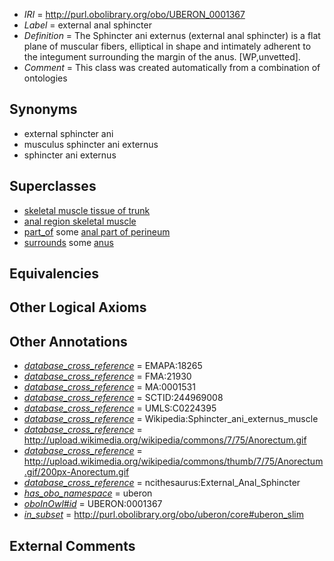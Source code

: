  * *IRI* = http://purl.obolibrary.org/obo/UBERON_0001367
 * *Label* = external anal sphincter
 * *Definition* = The Sphincter ani externus (external anal sphincter) is a flat plane of muscular fibers, elliptical in shape and intimately adherent to the integument surrounding the margin of the anus. [WP,unvetted].
 * *Comment* = This class was created automatically from a combination of ontologies

## Synonyms

 * external sphincter ani
 * musculus sphincter ani externus
 * sphincter ani externus

## Superclasses

 * [skeletal muscle tissue of trunk](../../UBERON/98/UBERON_0003898.md)
 * [anal region skeletal muscle](../../UBERON/32/UBERON_0004832.md)
 * [part_of](../../BFO/50/BFO_0000050.md) some [anal part of perineum](../../UBERON/67/UBERON_0006867.md)
 * [surrounds](../../RO/21/RO_0002221.md) some [anus](../../UBERON/45/UBERON_0001245.md)

## Equivalencies


## Other Logical Axioms


## Other Annotations

 * *[database_cross_reference](../../ef/oboInOwl#hasDbXref.md)* = EMAPA:18265
 * *[database_cross_reference](../../ef/oboInOwl#hasDbXref.md)* = FMA:21930
 * *[database_cross_reference](../../ef/oboInOwl#hasDbXref.md)* = MA:0001531
 * *[database_cross_reference](../../ef/oboInOwl#hasDbXref.md)* = SCTID:244969008
 * *[database_cross_reference](../../ef/oboInOwl#hasDbXref.md)* = UMLS:C0224395
 * *[database_cross_reference](../../ef/oboInOwl#hasDbXref.md)* = Wikipedia:Sphincter_ani_externus_muscle
 * *[database_cross_reference](../../ef/oboInOwl#hasDbXref.md)* = http://upload.wikimedia.org/wikipedia/commons/7/75/Anorectum.gif
 * *[database_cross_reference](../../ef/oboInOwl#hasDbXref.md)* = http://upload.wikimedia.org/wikipedia/commons/thumb/7/75/Anorectum.gif/200px-Anorectum.gif
 * *[database_cross_reference](../../ef/oboInOwl#hasDbXref.md)* = ncithesaurus:External_Anal_Sphincter
 * *[has_obo_namespace](../../ce/oboInOwl#hasOBONamespace.md)* = uberon
 * *[oboInOwl#id](../../id/oboInOwl#id.md)* = UBERON:0001367
 * *[in_subset](../../et/oboInOwl#inSubset.md)* = http://purl.obolibrary.org/obo/uberon/core#uberon_slim

## External Comments

